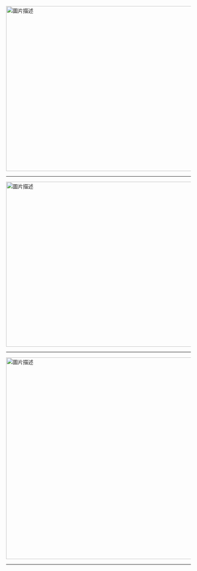 <img src="https://github.com/user-attachments/assets/f65e1f7c-6cf4-4416-8d35-137b7d22901d" alt="圖片描述" width="600" height="450" />

---

<img src="https://github.com/user-attachments/assets/9fa1e23f-d561-4935-a28c-cc05db667e99" alt="圖片描述" width="600" height="450" />

---

<img src="https://github.com/user-attachments/assets/a9aae3aa-4190-4119-ae12-f21533def2db" alt="圖片描述" width="700" height="550" />

---
